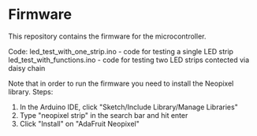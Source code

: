 # Firmware
This repository contains the firmware for the microcontroller. 

Code:
led_test_with_one_strip.ino - code for testing a single LED strip
led_test_with_functions.ino - code for testing two LED strips contected via daisy chain

Note that in order to run the firmware you need to install the Neopixel library.
Steps:
1) In the Arduino IDE, click "Sketch/Include Library/Manage Libraries"
2) Type "neopixel strip" in the search bar and hit enter
3) Click "Install" on "AdaFruit Neopixel"
